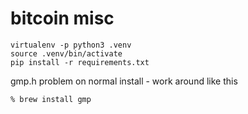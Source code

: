 # bitcoin misc

```
virtualenv -p python3 .venv
source .venv/bin/activate
pip install -r requirements.txt
```


gmp.h problem on normal install - work around like this 

```
% brew install gmp              
```   




